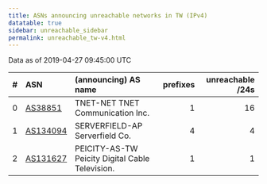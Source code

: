 ```yaml
---
title: ASNs announcing unreachable networks in TW (IPv4)
datatable: true
sidebar: unreachable_sidebar
permalink: unreachable_tw-v4.html
---
```


Data as of 2019-04-27 09:45:00 UTC


<div class="datatable-begin"></div>

|   # | ASN                                      | (announcing) AS name                            |   prefixes |   unreachable /24s |
|----:|:-----------------------------------------|:------------------------------------------------|-----------:|-------------------:|
|   0 | [AS38851](unreachable_AS38851-v4.html)   | TNET-NET TNET Communication Inc.                |          1 |                 16 |
|   1 | [AS134094](unreachable_AS134094-v4.html) | SERVERFIELD-AP Serverfield Co.                  |          4 |                  4 |
|   2 | [AS131627](unreachable_AS131627-v4.html) | PEICITY-AS-TW Peicity Digital Cable Television. |          1 |                  1 |

<div class="datatable-end"></div>